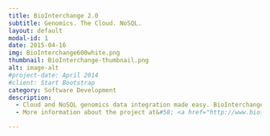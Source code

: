 ```yaml
---
title: BioInterchange 2.0
subtitle: Genomics. The Cloud. NoSQL.
layout: default
modal-id: 1
date: 2015-04-16
img: BioInterchange600white.png
thumbnail: BioInterchange-thumbnail.png
alt: image-alt
#project-date: April 2014
#client: Start Bootstrap
category: Software Development
description:
  - Cloud and NoSQL genomics data integration made easy. BioInterchange transforms multiple genomic data formats into an annotated JSON format to enable harmonized data access and data mining. Instantly upload BioInterchange's JSON output into the Cloud or contemporary NoSQL databases. Elasticsearch, MongoDB, RethinkDB, and many other databases become immediately available for genomics data hosting with the press of a key.
  - More information about the project at&#58; <a href="http://www.biointerchange.org">www.biointerchange.org</a>

---
```

